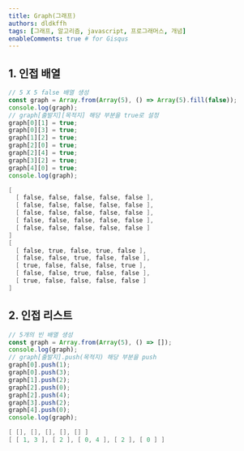 ```yaml
---
title: Graph(그래프)
authors: dldkffh
tags: [그래프, 알고리즘, javascript, 프로그래머스, 개념]
enableComments: true # for Gisqus
---
```


## 1. 인접 배열

```javascript showLineNumbers title="javascript"
// 5 X 5 false 배열 생성
const graph = Array.from(Array(5), () => Array(5).fill(false));
console.log(graph);
// graph[출발지][목적지] 해당 부분을 true로 설정
graph[0][1] = true;
graph[0][3] = true;
graph[1][2] = true;
graph[2][0] = true;
graph[2][4] = true;
graph[3][2] = true;
graph[4][0] = true;
console.log(graph);
```

<!--truncate-->

```powershell title="powershell"
[
  [ false, false, false, false, false ],
  [ false, false, false, false, false ],
  [ false, false, false, false, false ],
  [ false, false, false, false, false ],
  [ false, false, false, false, false ]
]
[
  [ false, true, false, true, false ],
  [ false, false, true, false, false ],
  [ true, false, false, false, true ],
  [ false, false, true, false, false ],
  [ true, false, false, false, false ]
]
```

## 2. 인접 리스트

```javascript showLineNumbers title="javascript"
// 5개의 빈 배열 생성
const graph = Array.from(Array(5), () => []);
console.log(graph);
// graph[출발지].push(목적지) 해당 부분을 push
graph[0].push(1);
graph[0].push(3);
graph[1].push(2);
graph[2].push(0);
graph[2].push(4);
graph[3].push(2);
graph[4].push(0);
console.log(graph);
```

```powershell title="powershell"
[ [], [], [], [], [] ]
[ [ 1, 3 ], [ 2 ], [ 0, 4 ], [ 2 ], [ 0 ] ]
```
